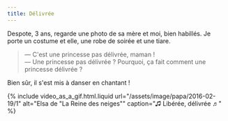 ```yaml
---
title: Délivrée
---
```


Despote, 3 ans, regarde une photo de sa mère et moi, bien habillés. Je porte un costume et elle, une robe de soirée et une tiare.

> — C'est une princesse pas délivrée, maman !  
> — Une princesse pas délivrée ? Pourquoi, ça fait comment une princesse délivrée ?

Bien sûr, il s'est mis à danser en chantant !

{% include video_as_a_gif.html.liquid
url="/assets/image/papa/2016-02-19/1"
alt="Elsa de &quot;La Reine des neiges&quot;"
caption="♫ Libérée, délivrée ♬"
%}

